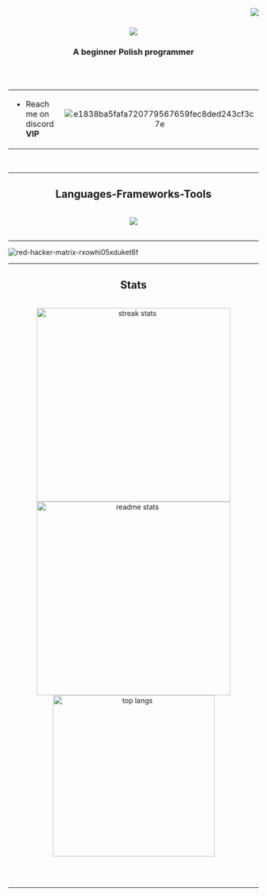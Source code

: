 <img align="right" src="https://api.visitorbadge.io/api/visitors?path=k1nine&labelColor=%23000000&countColor=%236e0202&style=flat" />

<h1 align="center">
    <img src="https://readme-typing-svg.herokuapp.com?font=Bungee+Tint&weight=500&size=35&pause=1000&color=6E0202&center=true&vCenter=true&width=500&height=70&lines=W3LC0M3" />
</h1>

<h3 align="center">A beginner Polish programmer</h3>
<br/>

<br/>

<table align="center">
<tr border="none">
<td width="50%" align="left">
  

-  Reach me on discord **VIP**
  

</td>
<td width="50%" align="center">


![e1838ba5fafa720779567659fec8ded243cf3c7e](https://github.com/user-attachments/assets/8624ff3d-abeb-4bfd-b2d0-d4ddc6ebc518)


  
  </td>
</tr>
</table>

<br/>


 <hr/>
 
<h2 align="center"> Languages-Frameworks-Tools </h2>
<br/>
<div align="center">
    <img src="https://skillicons.dev/icons?i=react,tailwind,nextjs,redux,html,css,vscode,github,figma,git" />
</div>

<br/>
<hr/>

![red-hacker-matrix-rxowhi05xduket6f](https://github.com/user-attachments/assets/ee561896-0f67-416a-ba10-8ce61dd440df)



<hr/>

<h2 align="center"> Stats </h2>
<br>
<div align=center>
  <img width=390 src="https://github-readme-streak-stats-salesp07.vercel.app/?user=k1nine&count_private=true&theme=shadow_red&border_radius=10" alt="streak stats"/>
  <img width=390 src="https://github-readme-stats-salesp07.vercel.app/api?username=k1nine&count_private=true&show_icons=true&theme=shadow_red&rank_icon=github&border_radius=10" alt="readme stats" />
  <br/>
  <img width=325 align="center" src="https://github-readme-stats-salesp07.vercel.app/api/top-langs/?username=k1nine&hide=HTML&langs_count=8&layout=compact&theme=shadow_red&border_radius=10&size_weight=0.5&count_weight=0.5&exclude_repo=github-readme-stats" alt="top langs" />
</div>

<br/><br/>

<hr/>

<br/>


<br/>

